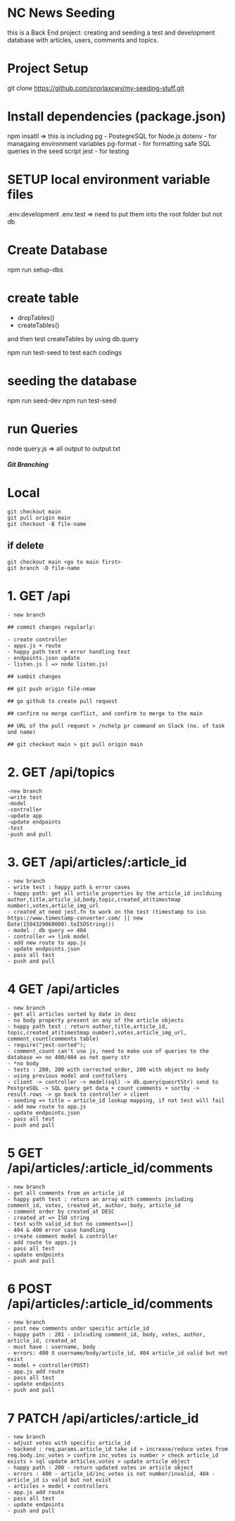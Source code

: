 # NC News Seeding

this is a Back End project: creating and seeding a test and development database with articles, users, comments and topics.

# Project Setup

git clone https://github.com/snorlaxcwy/my-seeding-stuff.git

# Install dependencies (package.json)

npm insatll
=> this is including
pg - PostegreSQL for Node.js
dotenv - for managaing environment variables
pg-format - for formatting safe SQL queries in the seed script
jest - for testing

# SETUP local environment variable files

.env.development
.env.test
=> need to put them into the root folder but not db

# Create Database

npm run setup-dbs

# create table

- dropTables()
- createTables()

and then test createTables by using db.query

npm run test-seed to test each codings

# seeding the database

npm run seed-dev
npm run test-seed

# run Queries

node query.js
=> all output to output.txt

##### Git Branching

# Local

    git checkout main
    git pull origin main
    git checkout -B file-name

## if delete

    git checkout main <go to main first>
    git branch -D file-name

# 1. GET /api

    - new branch

    ## commit changes regularly:

    - create controller
    - apps.js + route
    - happy path test + error handling test
    - endpoints.json update
    - listen.js ( => node listen.js)

    ## sumbit changes

    ## git push origin file-nmae

    ## go github to create pull request

    ## confirm no merge conflict, and confirm to merge to the main

    ## URL of the pull request > /nchelp pr command on Slack (no. of task and name)

    ## git checkout main > git pull origin main

# 2. GET /api/topics

    -new branch
    -write test
    -model
    -controller
    -update app
    -update endpoints
    -test
    -push and pull

# 3. GET /api/articles/:article_id

    - new branch
    - write test : happy path & error cases
    - happy path: get all article properties by the article_id inclduing author,title,article_id,body,topic,created_at(timestmap number),votes,article_img_url
    - created_at need jest.fn to work on the test (timestamp to iso
    https://www.timestamp-converter.com/ || new Date(1594329060000).toISOString())
    - model : db query => 404
    - controller => link model
    - add new route to app.js
    - update endpoints.json
    - pass all test
    - push and pull

# 4 GET /api/articles

    - new branch
    - get all articles sorted by date in desc
    - no body property present on any of the article objects
    - happy path test : return author,title,article_id, topic,created_at(timestmap number),votes,article_img_url, comment_count(comments table)
    - require("jest-sorted");
    - comment_count can't use js, need to make use of queries to the database => no 400/404 as not query str
    - *no body
    - tests : 200, 200 with corrected order, 200 with object no body
    - using previous model and conttollers
    - client -> controller -> model(sql) -> db.query(quesrtStr) send to PostgreSQL -> SQL query get data + count comments + sortby -> result.rows -> go back to controller > client
    - seeding => title → article_id lookup mapping, if not test will fail
    - add new route to app.js
    - update endpoints.json
    - pass all test
    - push and pull

# 5 GET /api/articles/:article_id/comments

    - new branch
    - get all comments from an article_id
    - happy path test : return an array with comments including comment_id, votes, created_at, author, body, article_id
    - comment order by created_at DESC
    - created_at => ISO string
    - test with valid_id but no comments=>[]
    - 404 & 400 error case handling
    - create comment model & controller
    - add route to apps.js
    - pass all test
    - update endpoints
    - push and pull

# 6 POST /api/articles/:article_id/comments

    - new branch
    - post new comments under specific article_id
    - happy path : 201 - inlcuding comment_id, body, votes, author, article_id, created_at
    - must have : username, body
    - errors: 400 X username/body/article_id, 404 article_id valid but not exist
    - model + controller(POST)
    - app.js add route
    - pass all test
    - update endpoints
    - push and pull

# 7 PATCH /api/articles/:article_id

    - new branch
    - adjust votes with specific article_id
    - backend : req.params.article_id take id > increase/reduce votes from req.body.inc_votes > confirm inc_votes is number > check article_id exists > sql update articles.votes > update article object
    - happy path : 200 - return updated votes in article object
    - errors : 400 - article_id/inc_votes is not number/invalid, 404 - article_id is valid but not exist
    - articles > model + controllers
    - app.js add route
    - pass all test
    - update endpoints
    - push and pull
